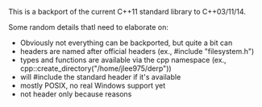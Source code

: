 This is a backport of the current C++11 standard library to C++03/11/14.

Some random details thatI need to elaborate on:
 - Obviously not everything can be backported, but quite a bit can
 - headers are named after official headers (ex., #include "filesystem.h")
 - types and functions are available via the cpp namespace (ex., cpp::create_directory("/home/jlee975/derp"))
 - will #include the standard header if it's available
 - mostly POSIX, no real Windows support yet
 - not header only because reasons
